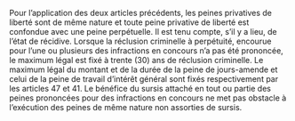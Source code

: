 Pour l’application des deux articles précédents, les peines privatives de liberté sont de même nature et toute peine privative de liberté est confondue avec une peine perpétuelle.
Il est tenu compte, s’il y a lieu, de l’état de récidive.
Lorsque la réclusion criminelle à perpétuité, encourue pour l’une ou plusieurs des infractions en concours n’a pas été prononcée, le maximum légal est fixé à trente (30) ans de réclusion criminelle.
Le maximum légal du montant et de la durée de la peine de jours-amende et celui de la peine de travail d’intérêt général sont fixés respectivement par les articles 47 et 41.
Le bénéfice du sursis attaché en tout ou partie des peines prononcées pour des infractions en concours ne met pas obstacle à l’exécution des peines de même nature non assorties de sursis.